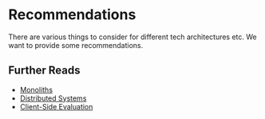 # Recommendations

There are various things to consider for different tech architectures etc.
We want to provide some recommendations.

## Further Reads

- [Monoliths](./single-instance-services)
- [Distributed Systems](./multi-instance-services)
- [Client-Side Evaluation](./client-side-evaluation)

